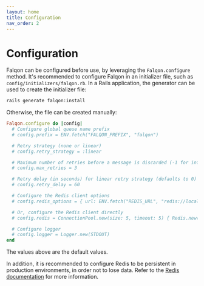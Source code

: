 ```yaml
---
layout: home
title: Configuration
nav_order: 2
---
```


# Configuration

Falqon can be configured before use, by leveraging the `Falqon.configure` method.
It's recommended to configure Falqon in an initializer file, such as `config/initializers/falqon.rb`.
In a Rails application, the generator can be used to create the initializer file:

```bash
rails generate falqon:install
```

Otherwise, the file can be created manually:

```ruby
Falqon.configure do |config|
  # Configure global queue name prefix
  # config.prefix = ENV.fetch("FALQON_PREFIX", "falqon")

  # Retry strategy (none or linear)
  # config.retry_strategy = :linear

  # Maximum number of retries before a message is discarded (-1 for infinite retries)
  # config.max_retries = 3

  # Retry delay (in seconds) for linear retry strategy (defaults to 0)
  # config.retry_delay = 60

  # Configure the Redis client options
  # config.redis_options = { url: ENV.fetch("REDIS_URL", "redis://localhost:6379/0") }

  # Or, configure the Redis client directly
  # config.redis = ConnectionPool.new(size: 5, timeout: 5) { Redis.new(url: ENV.fetch("REDIS_URL", "redis://localhost:6379/0")) }

  # Configure logger
  # config.logger = Logger.new(STDOUT)
end
```

The values above are the default values.

In addition, it is recommended to configure Redis to be persistent in production environments, in order not to lose data.
Refer to the [Redis documentation](https://redis.io/docs/management/persistence/) for more information.
